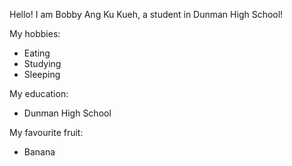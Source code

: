 Hello! I am Bobby Ang Ku Kueh, a student in Dunman High School!

My hobbies:
- Eating
- Studying
- Sleeping

My education:

- Dunman High School

My favourite fruit:

- Banana
